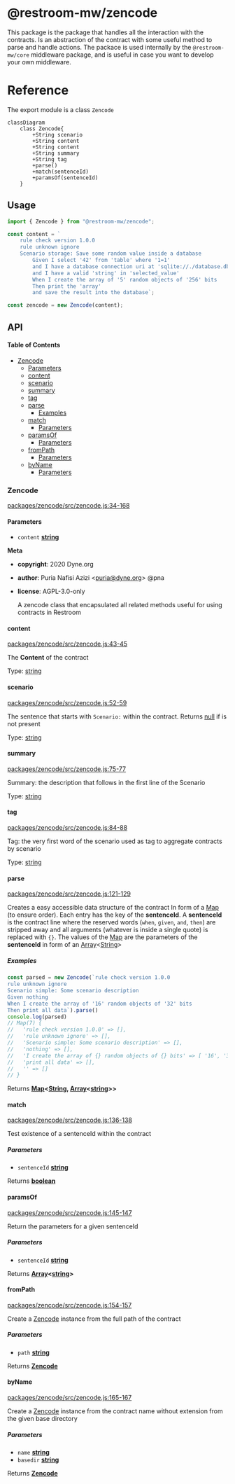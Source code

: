 # @restroom-mw/zencode

This package is the package that handles all the interaction with the contracts.
Is an abstraction of the contract with some useful method to parse and handle actions.
The packace is used internally by the `@restroom-mw/core` middleware package, and is
useful in case you want to develop your own middleware.

# Reference

The export module is a class `Zencode`

```mermaid
classDiagram
    class Zencode{
        +String scenario
        +String content
        +String content
        +String summary
        +String tag
        +parse()
        +match(sentenceId)
        +paramsOf(sentenceId)
    }
```

## Usage

```js
import { Zencode } from "@restroom-mw/zencode";

const content = `
    rule check version 1.0.0
    rule unknown ignore
    Scenario storage: Save some random value inside a database
        Given I select '42' from 'table' where '1=1'
        and I have a database connection uri at 'sqlite://./database.db'
        and I have a valid 'string' in 'selected_value'
        When I create the array of '5' random objects of '256' bits
        Then print the 'array'
        and save the result into the database`;

const zencode = new Zencode(content);
```

## API

<!-- Generated by documentation.js. Update this documentation by updating the source code. -->

#### Table of Contents

-   [Zencode](#zencode)
    -   [Parameters](#parameters)
    -   [content](#content)
    -   [scenario](#scenario)
    -   [summary](#summary)
    -   [tag](#tag)
    -   [parse](#parse)
        -   [Examples](#examples)
    -   [match](#match)
        -   [Parameters](#parameters-1)
    -   [paramsOf](#paramsof)
        -   [Parameters](#parameters-2)
    -   [fromPath](#frompath)
        -   [Parameters](#parameters-3)
    -   [byName](#byname)
        -   [Parameters](#parameters-4)

### Zencode

[packages/zencode/src/zencode.js:34-168](https://github.com/dyne/restroom-mw/blob/40e438f09229306dc898b6f6c9e5c03dfc975cd9/packages/zencode/src/zencode.js#L34-L168 "Source code on GitHub")

#### Parameters

-   `content` **[string](https://developer.mozilla.org/docs/Web/JavaScript/Reference/Global_Objects/String)** 

**Meta**

-   **copyright**: 2020 Dyne.org

-   **author**: Puria Nafisi Azizi &lt;puria@dyne.org> @pna
-   **license**: AGPL-3.0-only

    A zencode class that encapsulated all related methods useful for
    using contracts in Restroom

#### content

[packages/zencode/src/zencode.js:43-45](https://github.com/dyne/restroom-mw/blob/40e438f09229306dc898b6f6c9e5c03dfc975cd9/packages/zencode/src/zencode.js#L43-L45 "Source code on GitHub")

The **Content** of the contract

Type: [string](https://developer.mozilla.org/docs/Web/JavaScript/Reference/Global_Objects/String)

#### scenario

[packages/zencode/src/zencode.js:52-59](https://github.com/dyne/restroom-mw/blob/40e438f09229306dc898b6f6c9e5c03dfc975cd9/packages/zencode/src/zencode.js#L52-L59 "Source code on GitHub")

The sentence that starts with `Scenario:` within the contract.
Returns [null](https://developer.mozilla.org/docs/Web/JavaScript/Reference/Global_Objects/null) if is not present

Type: [string](https://developer.mozilla.org/docs/Web/JavaScript/Reference/Global_Objects/String)

#### summary

[packages/zencode/src/zencode.js:75-77](https://github.com/dyne/restroom-mw/blob/40e438f09229306dc898b6f6c9e5c03dfc975cd9/packages/zencode/src/zencode.js#L75-L77 "Source code on GitHub")

Summary: the description that follows in the first line of the Scenario

Type: [string](https://developer.mozilla.org/docs/Web/JavaScript/Reference/Global_Objects/String)

#### tag

[packages/zencode/src/zencode.js:84-88](https://github.com/dyne/restroom-mw/blob/40e438f09229306dc898b6f6c9e5c03dfc975cd9/packages/zencode/src/zencode.js#L84-L88 "Source code on GitHub")

Tag: the very first word of the scenario used as tag to
aggregate contracts by scenario

Type: [string](https://developer.mozilla.org/docs/Web/JavaScript/Reference/Global_Objects/String)

#### parse

[packages/zencode/src/zencode.js:121-129](https://github.com/dyne/restroom-mw/blob/40e438f09229306dc898b6f6c9e5c03dfc975cd9/packages/zencode/src/zencode.js#L121-L129 "Source code on GitHub")

Creates a easy accessible data structure of the contract
In form of a [Map](https://developer.mozilla.org/docs/Web/JavaScript/Reference/Global_Objects/Map) (to ensure order). Each entry has the
key of the **sentenceId**.
A **sentenceId** is the contract line where the reserved
words (`when`, `given`, `and`, `then`) are stripped away
and all arguments (whatever is inside a single quote) is
replaced with `{}`.
The values of the [Map](https://developer.mozilla.org/docs/Web/JavaScript/Reference/Global_Objects/Map) are the parameters of the
**sentenceId** in form of an [Array](https://developer.mozilla.org/docs/Web/JavaScript/Reference/Global_Objects/Array)&lt;[String](https://developer.mozilla.org/docs/Web/JavaScript/Reference/Global_Objects/String)>

##### Examples

```javascript
const parsed = new Zencode(`rule check version 1.0.0
rule unknown ignore
Scenario simple: Some scenario description
Given nothing
When I create the array of '16' random objects of '32' bits
Then print all data`).parse()
console.log(parsed)
// Map(7) {
//   'rule check version 1.0.0' => [],
//   'rule unknown ignore' => [],
//   'Scenario simple: Some scenario description' => [],
//   'nothing' => [],
//   'I create the array of {} random objects of {} bits' => [ '16', '32' ],
//   'print all data' => [],
//   '' => []
// }
```

Returns **[Map](https://developer.mozilla.org/docs/Web/JavaScript/Reference/Global_Objects/Map)&lt;[String](https://developer.mozilla.org/docs/Web/JavaScript/Reference/Global_Objects/String), [Array](https://developer.mozilla.org/docs/Web/JavaScript/Reference/Global_Objects/Array)&lt;[string](https://developer.mozilla.org/docs/Web/JavaScript/Reference/Global_Objects/String)>>** 

#### match

[packages/zencode/src/zencode.js:136-138](https://github.com/dyne/restroom-mw/blob/40e438f09229306dc898b6f6c9e5c03dfc975cd9/packages/zencode/src/zencode.js#L136-L138 "Source code on GitHub")

Test existence of a sentenceId within the contract

##### Parameters

-   `sentenceId` **[string](https://developer.mozilla.org/docs/Web/JavaScript/Reference/Global_Objects/String)** 

Returns **[boolean](https://developer.mozilla.org/docs/Web/JavaScript/Reference/Global_Objects/Boolean)** 

#### paramsOf

[packages/zencode/src/zencode.js:145-147](https://github.com/dyne/restroom-mw/blob/40e438f09229306dc898b6f6c9e5c03dfc975cd9/packages/zencode/src/zencode.js#L145-L147 "Source code on GitHub")

Return the parameters for a given sentenceId

##### Parameters

-   `sentenceId` **[string](https://developer.mozilla.org/docs/Web/JavaScript/Reference/Global_Objects/String)** 

Returns **[Array](https://developer.mozilla.org/docs/Web/JavaScript/Reference/Global_Objects/Array)&lt;[string](https://developer.mozilla.org/docs/Web/JavaScript/Reference/Global_Objects/String)>** 

#### fromPath

[packages/zencode/src/zencode.js:154-157](https://github.com/dyne/restroom-mw/blob/40e438f09229306dc898b6f6c9e5c03dfc975cd9/packages/zencode/src/zencode.js#L154-L157 "Source code on GitHub")

Create a [Zencode](#zencode) instance from the full path of the contract

##### Parameters

-   `path` **[string](https://developer.mozilla.org/docs/Web/JavaScript/Reference/Global_Objects/String)** 

Returns **[Zencode](#zencode)** 

#### byName

[packages/zencode/src/zencode.js:165-167](https://github.com/dyne/restroom-mw/blob/40e438f09229306dc898b6f6c9e5c03dfc975cd9/packages/zencode/src/zencode.js#L165-L167 "Source code on GitHub")

Create a [Zencode](#zencode) instance from the contract name without extension
from the given base directory

##### Parameters

-   `name` **[string](https://developer.mozilla.org/docs/Web/JavaScript/Reference/Global_Objects/String)** 
-   `basedir` **[string](https://developer.mozilla.org/docs/Web/JavaScript/Reference/Global_Objects/String)** 

Returns **[Zencode](#zencode)** 
